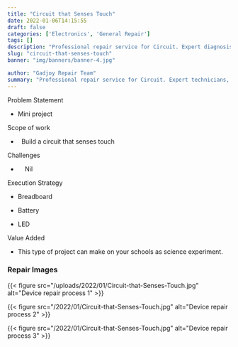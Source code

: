 ```yaml
---
title: "Circuit that Senses Touch"
date: 2022-01-06T14:15:55
draft: false
categories: ['Electronics', 'General Repair']
tags: []
description: "Professional repair service for Circuit. Expert diagnosis and quality repairs in Bangalore."
slug: "circuit-that-senses-touch"
banner: "img/banners/banner-4.jpg"

author: "Gadjoy Repair Team"
summary: "Professional repair service for Circuit. Expert technicians, quality parts, warranty included."
---
```


Problem Statement 

- Mini project

Scope of work

- &nbsp; Build a circuit that senses touch

Challenges

- &nbsp;&nbsp;&nbsp; Nil

Execution Strategy 

- Breadboard 

- Battery 

- LED

Value Added 

- This type of project can make on your schools as science experiment.

### Repair Images

{{< figure src="/uploads/2022/01/Circuit-that-Senses-Touch.jpg" alt="Device repair process 1" >}}

{{< figure src="/2022/01/Circuit-that-Senses-Touch.jpg" alt="Device repair process 2" >}}

{{< figure src="/2022/01/Circuit-that-Senses-Touch.jpg" alt="Device repair process 3" >}}


